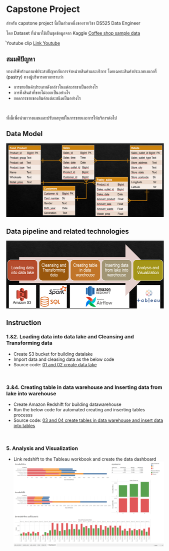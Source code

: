 # Capstone Project

สำหรับ capstone project นี้เป็นส่วนหนึ่งของรายวิชา DS525 Data Engineer
<br>

โดย Dataset ที่นำมาใช้เป็นชุดข้อมูลจาก Kaggle
[Coffee shop sample data](https://www.kaggle.com/datasets/ylchang/coffee-shop-sample-data-1113)
<br>

ํYoutube clip [Link Youtube](https://youtu.be/WR9KkNFu9kY)
<br>

## สมมติปัญหา
ทางบริษัทร้านกาแฟประสบปัญหากับการจำหน่ายสินค้าและบริการ โดยเฉพาะสินค้าประเภทเบเกอรี่ (pastry) ทางผู้บริหารอยากทราบว่า
- การขายสินค้าประเภทดังกล่าวในแต่ละสาขาเป็นอย่างไร
- การทิ้งสินค้าที่ขายไม่ออกเป็นอย่างไร
- ยอดการขายของสินค้าแต่ละชนิดเป็นอย่างไร
<br> 

ทั้งนี้เพื่อนำมาวางแผนและปรับกลยุทธ์ในการขายและการให้บริการต่อไป
<br>

## Data Model
![alt text](https://github.com/Sirith3p/swu-ds525/blob/9ed8ae8e73ed7bd1557eca255c8933d853ca38c6/capstone-project/images/datamodel.png)
<br>

## Data pipeline and related technologies
![alt text](https://github.com/Sirith3p/swu-ds525/blob/9ed8ae8e73ed7bd1557eca255c8933d853ca38c6/capstone-project/images/datapipeline.png)
<br>

## Instruction
### 1.&2. Loading data into data lake and Cleansing and Transforming data
- Create S3 bucket for building datalake
- Import data and cleasing data as the below code
- Source code: [01 and 02 create data lake](https://github.com/Sirith3p/swu-ds525/blob/67b6f0de77ab3f863043f2f1ee5a04425e643a8e/capstone-project/dags/01_etl_s3.ipynb)
<br>

### 3.&4. Creating table in data warehouse and Inserting data from lake into warehouse
- Create Amazon Redshift for building datawarehouse
- Run the below code for automated creating and inserting tables processs
- Source code: [03 and 04 create tables in data warehouse and insert data into tables](https://github.com/Sirith3p/swu-ds525/blob/67b6f0de77ab3f863043f2f1ee5a04425e643a8e/capstone-project/dags/02_dwh.py)
<br>

### 5. Analysis and Visualization
- Link redshift to the Tableau workbook and create the data dashboard
![alt text](https://github.com/Sirith3p/swu-ds525/blob/9ed8ae8e73ed7bd1557eca255c8933d853ca38c6/capstone-project/images/dataviz.png)
